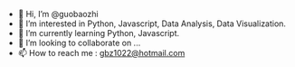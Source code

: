 - 👋 Hi, I’m @guobaozhi
- 👀 I’m interested in Python, Javascript, Data Analysis, Data Visualization.
- 🌱 I’m currently learning Python, Javascript.
- 💞️ I’m looking to collaborate on ...
- 📫 How to reach me : gbz1022@hotmail.com

<!---
guobaozhi/guobaozhi is a ✨ special ✨ repository because its `README.md` (this file) appears on your GitHub profile.
You can click the Preview link to take a look at your changes.
--->
